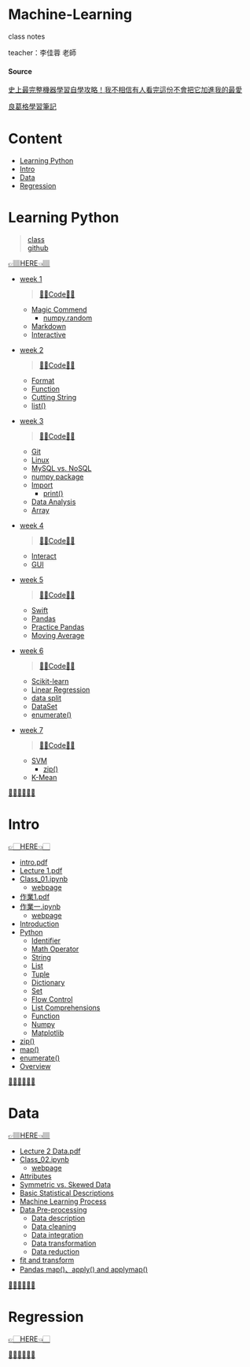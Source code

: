 # Machine-Learning
  class notes
  
  teacher：李佳蓉 老師

#### Source
[史上最完整機器學習自學攻略！我不相信有人看完這份不會把它加進我的最愛](https://buzzorange.com/techorange/2017/08/21/the-best-ai-lesson/)

[良葛格學習筆記](https://openhome.cc/Gossip/)

# Content
- [Learning Python](https://github.com/vanikk06/Machine-Learning#learning-python)
- [Intro](https://github.com/vanikk06/Machine-Learning#intro)
- [Data](https://github.com/vanikk06/Machine-Learning#data)
- [Regression](https://github.com/vanikk06/Machine-Learning#regression)

# Learning Python
  > [class](http://moocs.nccu.edu.tw/course/123/intro)\
  > [github](https://github.com/yenlung/Python-3-Data-Analysis-Basics)

[👉🏽HERE👈🏽](https://github.com/vanikk06/Machine-Learning/tree/master/Learning%20Python)

  
- [week 1](https://github.com/vanikk06/Machine-Learning/tree/master/Learning%20Python#week-1)
  > [🤜🏻Code🤛🏻](https://github.com/vanikk06/Machine-Learning/blob/master/Learning%20Python/week_1.ipynb)
  - [Magic Commend](https://github.com/vanikk06/Machine-Learning/tree/master/Learning%20Python#magic-commend)
     - [numpy.random](https://github.com/vanikk06/Machine-Learning/tree/master/Learning%20Python#numpyrandom)
  - [Markdown](https://github.com/vanikk06/Machine-Learning/tree/master/Learning%20Python#markdown)
  - [Interactive](https://github.com/vanikk06/Machine-Learning/tree/master/Learning%20Python#interactive)

- [week 2](https://github.com/vanikk06/Machine-Learning/tree/master/Learning%20Python#week-2)
  > [🤜🏽Code🤛🏽](https://github.com/vanikk06/Machine-Learning/blob/master/Learning%20Python/week_2.ipynb)
  - [Format](https://github.com/vanikk06/Machine-Learning/tree/master/Learning%20Python#format)
  - [Function](https://github.com/vanikk06/Machine-Learning/tree/master/Learning%20Python#function)
  - [Cutting String](https://github.com/vanikk06/Machine-Learning/tree/master/Learning%20Python#cutting-string)
  - [list()](https://github.com/vanikk06/Machine-Learning/tree/master/Learning%20Python#list)

- [week 3](https://github.com/vanikk06/Machine-Learning/tree/master/Learning%20Python#week-3)
  > [🤜🏿Code🤛🏿](https://github.com/vanikk06/Machine-Learning/blob/master/Learning%20Python/week_3.ipynb)
  - [Git](https://github.com/vanikk06/Machine-Learning/tree/master/Learning%20Python#git)
  - [Linux](https://github.com/vanikk06/Machine-Learning/tree/master/Learning%20Python#linux)
  - [MySQL vs. NoSQL](https://github.com/vanikk06/Machine-Learning/tree/master/Learning%20Python#mysql-vs-nosql)
  - [numpy package](https://github.com/vanikk06/Machine-Learning/tree/master/Learning%20Python#numpy-package)
  - [Import](https://github.com/vanikk06/Machine-Learning/tree/master/Learning%20Python#import)
     - [print()](https://github.com/vanikk06/Machine-Learning/tree/master/Learning%20Python#print)
  - [Data Analysis](https://github.com/vanikk06/Machine-Learning/tree/master/Learning%20Python#data-analysis)
  - [Array](https://github.com/vanikk06/Machine-Learning/tree/master/Learning%20Python#array)

- [week 4](https://github.com/vanikk06/Machine-Learning/tree/master/Learning%20Python#week-4)
  > [🤜🏾Code🤛🏾](https://github.com/vanikk06/Machine-Learning/blob/master/Learning%20Python/week_4.ipynb)
  - [Interact](https://github.com/vanikk06/Machine-Learning/tree/master/Learning%20Python#interact)
  - [GUI](https://github.com/vanikk06/Machine-Learning/tree/master/Learning%20Python#gui)
  
- [week 5](https://github.com/vanikk06/Machine-Learning/tree/master/Learning%20Python#week-5)
  > [🤜🏽Code🤛🏽](https://github.com/vanikk06/Machine-Learning/blob/master/Learning%20Python/week_5.ipynb)
  - [Swift](https://github.com/vanikk06/Machine-Learning/tree/master/Learning%20Python#swift)
  - [Pandas](https://github.com/vanikk06/Machine-Learning/tree/master/Learning%20Python#pandas)
  - [Practice Pandas](https://github.com/vanikk06/Machine-Learning/tree/master/Learning%20Python#practice-pandas)
  - [Moving Average](https://github.com/vanikk06/Machine-Learning/tree/master/Learning%20Python#moving-average)
  
- [week 6](https://github.com/vanikk06/Machine-Learning/tree/master/Learning%20Python#week-6)
  > [🤜🏼Code🤛🏼](https://github.com/vanikk06/Machine-Learning/blob/master/Learning%20Python/week_6.ipynb)
  - [Scikit-learn](https://github.com/vanikk06/Machine-Learning/tree/master/Learning%20Python#scikit-learn)
  - [Linear Regression](https://github.com/vanikk06/Machine-Learning/tree/master/Learning%20Python#linear-regression)
  - [data split](https://github.com/vanikk06/Machine-Learning/tree/master/Learning%20Python#data-split)
  - [DataSet](https://github.com/vanikk06/Machine-Learning/tree/master/Learning%20Python#dataset)
  - [enumerate()](https://github.com/vanikk06/Machine-Learning/tree/master/Learning%20Python#enumerate)
  
- [week 7](https://github.com/vanikk06/Machine-Learning/tree/master/Learning%20Python#week-7)
  > [🤜🏻Code🤛🏻](https://github.com/vanikk06/Machine-Learning/blob/master/Learning%20Python/week_7.ipynb)
  - [SVM](https://github.com/vanikk06/Machine-Learning/tree/master/Learning%20Python#svm)
    - [zip()](https://github.com/vanikk06/Machine-Learning/tree/master/Learning%20Python#zip)
  - [K-Mean](https://github.com/vanikk06/Machine-Learning/tree/master/Learning%20Python#k-mean)

 

[👩🏻‍⚕️👨🏻‍⚕️](https://github.com/vanikk06/Machine-Learning#content)

# Intro
[👉🏻HERE👈🏻](https://github.com/vanikk06/Machine-Learning/tree/master/Intro)

- [intro.pdf](https://github.com/vanikk06/Machine-Learning/blob/master/Intro/intro.pdf)
- [Lecture 1.pdf](https://github.com/vanikk06/Machine-Learning/blob/master/Intro/Lecture%201.pdf)
- [Class_01.ipynb](https://github.com/vanikk06/Machine-Learning/blob/master/Intro/Class_01.ipynb)
    - [webpage](https://nbviewer.jupyter.org/github/vanikk06/Machine-Learning/blob/master/Intro/Class_01.ipynb)
- [作業1.pdf](https://github.com/vanikk06/Machine-Learning/blob/master/Intro/%E4%BD%9C%E6%A5%AD1.pdf)
- [作業一.ipynb](https://github.com/vanikk06/Machine-Learning/blob/master/Intro/%E4%BD%9C%E6%A5%AD%E4%B8%80.ipynb)
    - [webpage](https://nbviewer.jupyter.org/github/vanikk06/Machine-Learning/blob/master/Intro/%E4%BD%9C%E6%A5%AD%E4%B8%80.ipynb)
- [Introduction](https://github.com/vanikk06/Machine-Learning/tree/master/Intro#introduction)
- [Python](https://github.com/vanikk06/Machine-Learning/tree/master/Intro#python)
    - [Identifier](https://github.com/vanikk06/Machine-Learning/tree/master/Intro#identifier)
    - [Math Operator](https://github.com/vanikk06/Machine-Learning/tree/master/Intro#math-operator)
    - [String](https://github.com/vanikk06/Machine-Learning/tree/master/Intro#string)
    - [List](https://github.com/vanikk06/Machine-Learning/tree/master/Intro#list)
    - [Tuple](https://github.com/vanikk06/Machine-Learning/tree/master/Intro#tuple)
    - [Dictionary](https://github.com/vanikk06/Machine-Learning/tree/master/Intro#dictionary)
    - [Set](https://github.com/vanikk06/Machine-Learning/tree/master/Intro#set)
    - [Flow Control](https://github.com/vanikk06/Machine-Learning/tree/master/Intro#flow-control)
    - [List Comprehensions](https://github.com/vanikk06/Machine-Learning/tree/master/Intro#list-comprehensions)
    - [Function](https://github.com/vanikk06/Machine-Learning/tree/master/Intro#function)
    - [Numpy](https://github.com/vanikk06/Machine-Learning/tree/master/Intro#numpy)
    - [Matplotlib](https://github.com/vanikk06/Machine-Learning/tree/master/Intro#matplotlib)
- [zip()](https://github.com/vanikk06/Machine-Learning/tree/master/Intro#zip)
- [map()](https://github.com/vanikk06/Machine-Learning/tree/master/Intro#map)
- [enumerate()](https://github.com/vanikk06/Machine-Learning/tree/master/Intro#enumerate)
- [Overview](https://github.com/vanikk06/Machine-Learning/tree/master/Intro#overview)

[👩🏻‍⚖️👨🏻‍⚖️](https://github.com/vanikk06/Machine-Learning#content)

# Data
[👉🏽HERE👈🏽](https://github.com/vanikk06/Machine-Learning/tree/master/Data)

- [Lecture 2 Data.pdf](https://github.com/vanikk06/Machine-Learning/blob/master/Data/Lecture%202%20Data.pdf)
- [Class_02.ipynb](https://github.com/vanikk06/Machine-Learning/blob/master/Data/Class_02.ipynb)
   - [webpage](https://nbviewer.jupyter.org/github/vanikk06/Machine-Learning/blob/master/Data/Class_02.ipynb)
- [Attributes](https://github.com/vanikk06/Machine-Learning/tree/master/Data#attributes)
- [Symmetric vs. Skewed Data](https://github.com/vanikk06/Machine-Learning/tree/master/Data#symmetric-vs-skewed-data)
- [Basic Statistical Descriptions](https://github.com/vanikk06/Machine-Learning/tree/master/Data#basic-statistical-descriptions)
- [Machine Learning Process](https://github.com/vanikk06/Machine-Learning/tree/master/Data#machine-learning-process)
- [Data Pre-processing](https://github.com/vanikk06/Machine-Learning/tree/master/Data#data-pre-processing)
    - [Data description](https://github.com/vanikk06/Machine-Learning/tree/master/Data#data-description)
    - [Data cleaning](https://github.com/vanikk06/Machine-Learning/tree/master/Data#data-cleaning)
    - [Data integration](https://github.com/vanikk06/Machine-Learning/tree/master/Data#data-integration)
    - [Data transformation](https://github.com/vanikk06/Machine-Learning/tree/master/Data#data-transformation)
    - [Data reduction](https://github.com/vanikk06/Machine-Learning/tree/master/Data#data-reduction)
- [fit and transform](https://github.com/vanikk06/Machine-Learning/tree/master/Data#fit-and-transform)
- [Pandas map()、apply() and applymap()](https://github.com/vanikk06/Machine-Learning/tree/master/Data#pandas-mapapply-and-applymap)

  
[👩🏻‍🚀👨🏻‍🚀](https://github.com/vanikk06/Machine-Learning#content)


# Regression
[👉🏻HERE👈🏻](https://github.com/vanikk06/Machine-Learning/tree/master/Regression)



[👩🏻‍🏭👨🏻‍🏭](https://github.com/vanikk06/Machine-Learning#content)
